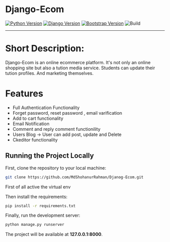 # Django-Ecom



[![Python Version](https://img.shields.io/badge/python-3.7-brightgreen.svg)](https://python.org)
[![Django Version](https://img.shields.io/badge/django-2.2-brightgreen.svg)](https://djangoproject.com)
[![Bootstrap Version](https://img.shields.io/badge/bootstrap-4.1-blue)](https://getbootstrap.com/)
![Build](https://img.shields.io/badge/build-passing-success)


---

# Short Description:
Django-Ecom is an online ecommerce platform. It's not only an online shopping site but also a tution media service. Students can update their tution profiles. And marketing themselves. 


# Features


*  Full Authentication Functionality
*  Forget password, reset password , email varification 
*  Add to cart functionality
*  Email Notification
*  Comment and reply comment functionility
*  Users Blog -> User can add post, update and Delete  
*  Ckeditor functionality



 

## Running the Project Locally

First, clone the repository to your local machine:

```bash
git clone https://github.com/MdShohanurRahman/Djanog-Ecom.git
```
First of all active the virtual env

Then install the requirements:

```bash
pip install -r requirements.txt
```


Finally, run the development server:

```bash
python manage.py runserver
```

The project will be available at **127.0.0.1:8000**.
